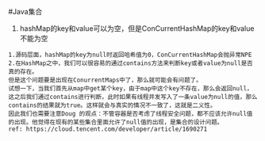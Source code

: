 #Java集合
1. hashMap的key和value可以为空，但是ConCurrentHashMap的key和value不能为空
```text
1.源码层面，hashMap的key为null时返回哈希值为0，ConCurrentHashMap会抛异常NPE
2.在HashMap之中，我们可以很容易的通过contains方法来判断key或者value为null是否真的存在。
但是这个问题要是出现在ConurrentMaps中了，那么就可能会有问题了。
试想一下，当我们首先从map中get某个key，由于map中这个key不存在，那么会返回null，这之后我们通过contains进行判断，此时如果有线程并发写入了一条value为null的值，那么contains的结果就为true。这样就会与真实的情况不一致了，这就是二义性。
因此我们也需要注意Doug 的观点：不管容器是否考虑了线程安全问题，都不应该允许null值的出现。他觉得在现有的某些集合里面允许了null值的出现，是集合的设计问题。
ref: https://cloud.tencent.com/developer/article/1690271
```